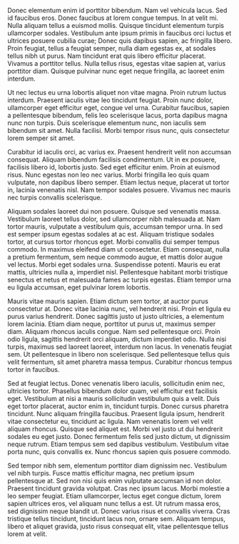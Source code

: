 Donec elementum enim id porttitor bibendum. Nam vel vehicula lacus. Sed id faucibus eros. Donec faucibus at lorem congue tempus. In at velit mi. Nulla aliquam tellus a euismod mollis. Quisque tincidunt elementum turpis ullamcorper sodales. Vestibulum ante ipsum primis in faucibus orci luctus et ultrices posuere cubilia curae; Donec quis dapibus sapien, ac fringilla libero. Proin feugiat, tellus a feugiat semper, nulla diam egestas ex, at sodales tellus nibh ut purus. Nam tincidunt erat quis libero efficitur placerat. Vivamus a porttitor tellus. Nulla tellus risus, egestas vitae sapien at, varius porttitor diam. Quisque pulvinar nunc eget neque fringilla, ac laoreet enim interdum.

Ut nec lectus eu urna lobortis aliquet non vitae magna. Proin rutrum luctus interdum. Praesent iaculis vitae leo tincidunt feugiat. Proin nunc dolor, ullamcorper eget efficitur eget, congue vel urna. Curabitur faucibus, sapien a pellentesque bibendum, felis leo scelerisque lacus, porta dapibus magna nunc non turpis. Duis scelerisque elementum nunc, non iaculis sem bibendum sit amet. Nulla facilisi. Morbi tempor risus nunc, quis consectetur lorem semper sit amet.

Curabitur id iaculis orci, ac varius ex. Praesent hendrerit velit non accumsan consequat. Aliquam bibendum facilisis condimentum. Ut in ex posuere, facilisis libero id, lobortis justo. Sed eget efficitur enim. Proin at euismod risus. Nunc egestas non leo nec varius. Morbi fringilla leo quis quam vulputate, non dapibus libero semper. Etiam lectus neque, placerat ut tortor in, lacinia venenatis nisl. Nam tempor sodales posuere. Vivamus nec mauris nec turpis convallis scelerisque.

Aliquam sodales laoreet dui non posuere. Quisque sed venenatis massa. Vestibulum laoreet tellus dolor, sed ullamcorper nibh malesuada at. Nam tortor mauris, vulputate a vestibulum quis, accumsan tempor urna. In sed est semper ipsum egestas sodales at ac est. Aliquam tristique sodales tortor, at cursus tortor rhoncus eget. Morbi convallis dui semper tempus commodo. In maximus eleifend diam ut consectetur. Etiam consequat, nulla a pretium fermentum, sem neque commodo augue, et mattis dolor augue vel lectus. Morbi eget sodales urna. Suspendisse potenti. Mauris eu erat mattis, ultricies nulla a, imperdiet nisl. Pellentesque habitant morbi tristique senectus et netus et malesuada fames ac turpis egestas. Etiam tempor urna eu ligula accumsan, eget pulvinar lorem lobortis.

Mauris vitae mauris sapien. Etiam dictum sem tortor, at auctor purus consectetur at. Donec vitae lacinia nunc, vel hendrerit nisi. Proin et ligula eu purus varius hendrerit. Donec sagittis justo ut justo ultricies, a elementum lorem lacinia. Etiam diam neque, porttitor ut purus ut, maximus semper diam. Aliquam rhoncus iaculis congue. Nam sed pellentesque orci. Proin odio ligula, sagittis hendrerit orci aliquam, dictum imperdiet odio. Nulla nisi turpis, maximus sed laoreet laoreet, interdum non lacus. In venenatis feugiat sem. Ut pellentesque in libero non scelerisque. Sed pellentesque tellus quis velit fermentum, sit amet pharetra massa tempus. Curabitur rhoncus tempus tortor in faucibus.

Sed at feugiat lectus. Donec venenatis libero iaculis, sollicitudin enim nec, ultricies tortor. Phasellus bibendum dolor quam, vel efficitur est facilisis eget. Vestibulum at nisi a mauris sollicitudin vestibulum quis a velit. Duis eget tortor placerat, auctor enim in, tincidunt turpis. Donec cursus pharetra tincidunt. Nunc aliquam fringilla faucibus. Praesent ligula ipsum, hendrerit vitae consectetur eu, tincidunt ac ligula. Nam venenatis lorem vel velit aliquam rhoncus. Quisque sed aliquet est. Morbi vel justo ut dui hendrerit sodales eu eget justo. Donec fermentum felis sed justo dictum, ut dignissim neque rutrum. Etiam tempus sem sed dapibus vestibulum. Vestibulum vitae porta nunc, quis convallis ex. Nunc rhoncus sapien quis posuere commodo.

Sed tempor nibh sem, elementum porttitor diam dignissim nec. Vestibulum vel nibh turpis. Fusce mattis efficitur magna, nec pretium ipsum pellentesque at. Sed non nisi quis enim vulputate accumsan id non dolor. Praesent tincidunt gravida volutpat. Cras nec ipsum lacus. Morbi molestie a leo semper feugiat. Etiam ullamcorper, lectus eget congue dictum, lorem sapien ultrices eros, vel aliquam nunc tellus a est. Ut rutrum massa eros, sed dignissim neque blandit ut. Donec varius risus et convallis viverra. Cras tristique tellus tincidunt, tincidunt lacus non, ornare sem. Aliquam tempus, libero et aliquet gravida, justo risus consequat elit, vitae pellentesque tellus lorem at velit.
